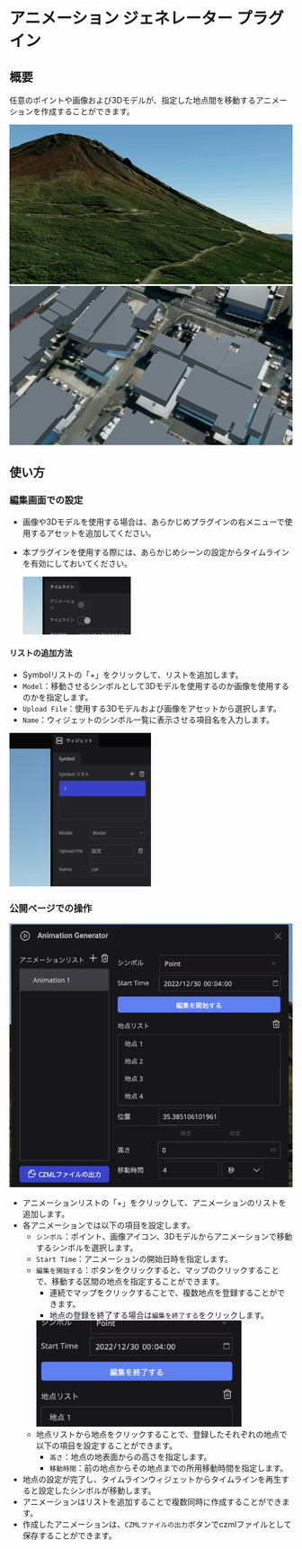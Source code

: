 # アニメーション ジェネレーター プラグイン

## 概要
任意のポイントや画像および3Dモデルが、指定した地点間を移動するアニメーションを作成することができます。

<img src="src/img1.gif">
<img src="src/img2.gif">


## 使い方

### 編集画面での設定

- 画像や3Dモデルを使用する場合は、あらかじめプラグインの右メニューで使用するアセットを追加してください。
- 本プラグインを使用する際には、あらかじめシーンの設定からタイムラインを有効にしておいてください。
  
  
  <img src="src/img6.png" width=40%>

#### リストの追加方法
- Symbolリストの「+」をクリックして、リストを追加します。
- `Model`：移動させるシンボルとして3Dモデルを使用するのか画像を使用するのかを指定します。
- `Upload File`：使用する3Dモデルおよび画像をアセットから選択します。
- `Name`：ウィジェットのシンボル一覧に表示させる項目名を入力します。

<img src="src/img3.png" width="50%">


### 公開ページでの操作

<img src="src/img4.png">

- アニメーションリストの「+」をクリックして、アニメーションのリストを追加します。
- 各アニメーションでは以下の項目を設定します。
  - `シンボル`：ポイント、画像アイコン、3Dモデルからアニメーションで移動するシンボルを選択します。
  - `Start Time`：アニメーションの開始日時を指定します。
  - `編集を開始する`：ボタンをクリックすると、マップのクリックすることで、移動する区間の地点を指定することができます。
    - 連続でマップをクリックすることで、複数地点を登録することができます。
    - 地点の登録を終了する場合は`編集を終了する`をクリックします。
    <img src="src/img5.png" width="80%">
  - 地点リストから地点をクリックすることで、登録したそれぞれの地点で以下の項目を設定することができます。
    - `高さ`：地点の地表面からの高さを指定します。
    - `移動時間`：前の地点からその地点までの所用移動時間を指定します。
- 地点の設定が完了し、タイムラインウィジェットからタイムラインを再生すると設定したシンボルが移動します。
- アニメーションはリストを追加することで複数同時に作成することができます。
- 作成したアニメーションは、`CZMLファイルの出力`ボタンでczmlファイルとして保存することができます。
